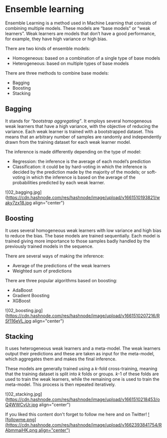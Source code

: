 # Ensemble learning

Ensemble Learning is a method used in Machine Learning that consists of combining multiple models. These models are “base models” or “weak learners”. Weak learners are models that don’t have a good performance, for example, they have high variance or high bias.

There are two kinds of ensemble models:
- Homogeneous: based on a combination of a single type of base models
- Heterogeneous: based on multiple types of base models

There are three methods to combine base models:
- Bagging
- Boosting
- Stacking


## Bagging
It stands for *“bootstrap aggregating”*. It employs several homogeneous weak learners that have a high variance, with the objective of reducing the variance. Each weak learner is trained with a bootstrapped dataset. This means that an arbitrary number of samples are randomly and independently drawn from the training dataset for each weak learner model.

The inference is made differently depending on the type of model:
- Regression: the inference is the average of each model’s prediction
- Classification: it could be by hard-voting in which the inference is decided by the prediction made by the majority of the models; or soft-voting in which the inference is based on the average of the probabilities predicted by each weak learner.

![02_bagging.jpg](https://cdn.hashnode.com/res/hashnode/image/upload/v1661510193821/waky7zx18.jpg align="center")


## Boosting
It uses several homogeneous weak learners with low variance and high bias to reduce the bias. The base models are trained sequentially. Each model is trained giving more importance to those samples badly handled by the previously trained models in the sequence.

There are several ways of making the inference:
- Average of the predictions of the weak learners
- Weighted sum of predictions

There are three popular algorithms based on boosting:
- AdaBoost
- Gradient Boosting
- XGBoost

![02_boosting.jpg](https://cdn.hashnode.com/res/hashnode/image/upload/v1661510207216/RSf116eVL.jpg align="center")


## Stacking
It uses heterogeneous weak learners and a meta-model. The weak learners output their predictions and these are taken as input for the meta-model, which aggregates them and makes the final inference.

These models are generally trained using a *k*-fold cross-training, meaning that the training dataset is split into *k* folds or groups. *k*-1 of these folds are used to train the weak learners, while the remaining one is used to train the meta-model. This process is then repeated iteratively.

![02_stacking.jpg](https://cdn.hashnode.com/res/hashnode/image/upload/v1661510218453/oQ4WWCvUr.jpg align="center")



If you liked this content don't forget to follow me here and on Twitter!
[![followme.png](https://cdn.hashnode.com/res/hashnode/image/upload/v1662393841754/RAbmmaiHK.png align="center")](https://twitter.com/daansan_ml)
